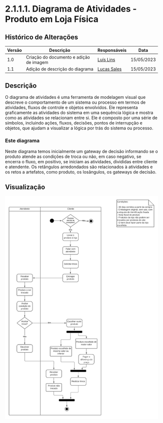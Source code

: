 # 2.1.1.1. Diagrama de Atividades - Produto em Loja Física

## Histórico de Alterações

| Versão | Descrição                                          | Responsáveis                                 | Data       |
| ------ | -------------------------------------------------- | -------------------------------------------- | ---------- |
| 1.0    | Criação do documento e adição de imagem | [Luís Lins](https://github.com/luisgaboardi) | 15/05/2023 |
| 1.1    | Adição de descrição do diagrama | [Lucas Sales](https://github.com/lux-sales) | 15/05/2023 |

## Descrição
O diagrama de atividades é uma ferramenta de modelagem visual que descreve o comportamento de um sistema ou processo em termos de atividades, fluxos de controle e objetos envolvidos. Ele representa graficamente as atividades do sistema em uma sequência lógica e mostra como as atividades se relacionam entre si. Ele é composto por uma série de símbolos, incluindo ações, fluxos, decisões, pontos de interrupção e objetos, que ajudam a visualizar a lógica por trás do sistema ou processo.

### Este diagrama
Neste diagrama temos inicialmente um gateway de decisão informando se o produto atende as condições de troca ou não, em caso negativo, se encerra o fluxo, em positivo, se iniciam as atividades, divididas entre cliente e atendente. Os retângulos arredondados são relacionados à atividades e os retos a artefatos, como produto, os losângulos, os gateways de decisão.
## Visualização

![Diagrama de Atividades - Produto em Loja Física](../Imagens/DiagramaAtividadesProdutoLojaFisica.jpeg)